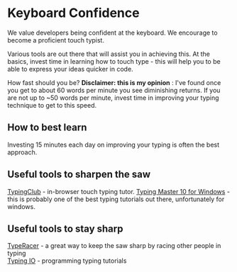 # Keyboard Confidence

We value developers being confident at the keyboard. We encourage to become a proficient touch typist.  

Various tools are out there that will assist you in achieving this. At the basics, invest time in learning how to touch type - this will help you to be able to express your ideas quicker in code.

How fast should you be? **Disclaimer: this is my opinion** : I've found once you get to about 60 words per minute you see diminishing returns. If you are not up to ~50 words per minute, invest time in improving your typing technique to get to this speed.  

## How to best learn

Investing 15 minutes each day on improving your typing is often the best approach.

## Useful tools to sharpen the saw

[TypingClub](https://www.typingclub.com/) - in-browser touch typing tutor.
[Typing Master 10 for Windows](http://www.typingmaster.com/) - this is probably one of the best typing tutorials out there, unfortunately for windows.

## Useful tools to stay sharp  

[TypeRacer](http://play.typeracer.com/) - a great way to keep the saw sharp by racing other people in typing  
[Typing IO](http://typing.io/) - programming typing tutorials  
